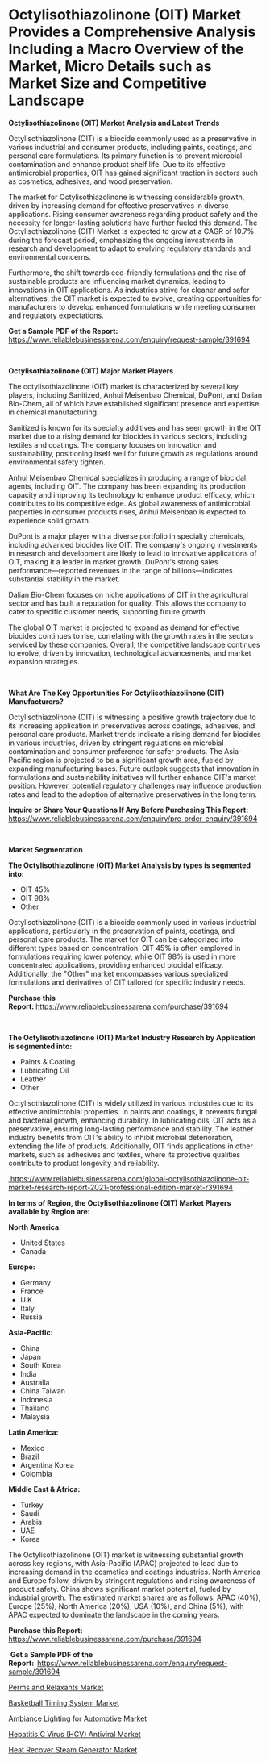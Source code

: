 <p><h1>Octylisothiazolinone (OIT) Market Provides a Comprehensive Analysis Including a Macro Overview of the Market, Micro Details such as Market Size and Competitive Landscape</h1></p><p><strong>Octylisothiazolinone (OIT) Market Analysis and Latest Trends</strong></p>
<p><p>Octylisothiazolinone (OIT) is a biocide commonly used as a preservative in various industrial and consumer products, including paints, coatings, and personal care formulations. Its primary function is to prevent microbial contamination and enhance product shelf life. Due to its effective antimicrobial properties, OIT has gained significant traction in sectors such as cosmetics, adhesives, and wood preservation.</p><p>The market for Octylisothiazolinone is witnessing considerable growth, driven by increasing demand for effective preservatives in diverse applications. Rising consumer awareness regarding product safety and the necessity for longer-lasting solutions have further fueled this demand. The Octylisothiazolinone (OIT) Market is expected to grow at a CAGR of 10.7% during the forecast period, emphasizing the ongoing investments in research and development to adapt to evolving regulatory standards and environmental concerns.</p><p>Furthermore, the shift towards eco-friendly formulations and the rise of sustainable products are influencing market dynamics, leading to innovations in OIT applications. As industries strive for cleaner and safer alternatives, the OIT market is expected to evolve, creating opportunities for manufacturers to develop enhanced formulations while meeting consumer and regulatory expectations.</p></p>
<p><strong>Get a Sample PDF of the Report:&nbsp;</strong> <a href="https://www.reliablebusinessarena.com/enquiry/request-sample/391694?utm_campaign=1685&utm_medium=2&utm_source=Github&utm_content=ia&utm_term=26102024&utm_id=octylisothiazolinone-oit">https://www.reliablebusinessarena.com/enquiry/request-sample/391694</a></p>
<p>&nbsp;</p>
<p><strong>Octylisothiazolinone (OIT) Major Market Players</strong></p>
<p><p>The octylisothiazolinone (OIT) market is characterized by several key players, including Sanitized, Anhui Meisenbao Chemical, DuPont, and Dalian Bio-Chem, all of which have established significant presence and expertise in chemical manufacturing.</p><p>Sanitized is known for its specialty additives and has seen growth in the OIT market due to a rising demand for biocides in various sectors, including textiles and coatings. The company focuses on innovation and sustainability, positioning itself well for future growth as regulations around environmental safety tighten.</p><p>Anhui Meisenbao Chemical specializes in producing a range of biocidal agents, including OIT. The company has been expanding its production capacity and improving its technology to enhance product efficacy, which contributes to its competitive edge. As global awareness of antimicrobial properties in consumer products rises, Anhui Meisenbao is expected to experience solid growth.</p><p>DuPont is a major player with a diverse portfolio in specialty chemicals, including advanced biocides like OIT. The company's ongoing investments in research and development are likely to lead to innovative applications of OIT, making it a leader in market growth. DuPont's strong sales performance—reported revenues in the range of billions—indicates substantial stability in the market.</p><p>Dalian Bio-Chem focuses on niche applications of OIT in the agricultural sector and has built a reputation for quality. This allows the company to cater to specific customer needs, supporting future growth. </p><p>The global OIT market is projected to expand as demand for effective biocides continues to rise, correlating with the growth rates in the sectors serviced by these companies. Overall, the competitive landscape continues to evolve, driven by innovation, technological advancements, and market expansion strategies.</p></p>
<p>&nbsp;</p>
<p><strong>What Are The Key Opportunities For Octylisothiazolinone (OIT) Manufacturers?</strong></p>
<p><p>Octylisothiazolinone (OIT) is witnessing a positive growth trajectory due to its increasing application in preservatives across coatings, adhesives, and personal care products. Market trends indicate a rising demand for biocides in various industries, driven by stringent regulations on microbial contamination and consumer preference for safer products. The Asia-Pacific region is projected to be a significant growth area, fueled by expanding manufacturing bases. Future outlook suggests that innovation in formulations and sustainability initiatives will further enhance OIT's market position. However, potential regulatory challenges may influence production rates and lead to the adoption of alternative preservatives in the long term.</p></p>
<p><strong>Inquire or Share Your Questions If Any Before Purchasing This Report:</strong> <a href="https://www.reliablebusinessarena.com/enquiry/pre-order-enquiry/391694?utm_campaign=1685&utm_medium=2&utm_source=Github&utm_content=ia&utm_term=26102024&utm_id=octylisothiazolinone-oit">https://www.reliablebusinessarena.com/enquiry/pre-order-enquiry/391694</a></p>
<p>&nbsp;</p>
<p><strong>Market Segmentation</strong></p>
<p><strong>The Octylisothiazolinone (OIT) Market Analysis by types is segmented into:</strong></p>
<p><ul><li>OIT 45%</li><li>OIT 98%</li><li>Other</li></ul></p>
<p><p>Octylisothiazolinone (OIT) is a biocide commonly used in various industrial applications, particularly in the preservation of paints, coatings, and personal care products. The market for OIT can be categorized into different types based on concentration. OIT 45% is often employed in formulations requiring lower potency, while OIT 98% is used in more concentrated applications, providing enhanced biocidal efficacy. Additionally, the "Other" market encompasses various specialized formulations and derivatives of OIT tailored for specific industry needs.</p></p>
<p><strong>Purchase this Report:&nbsp;</strong><a href="https://www.reliablebusinessarena.com/purchase/391694?utm_campaign=1685&utm_medium=2&utm_source=Github&utm_content=ia&utm_term=26102024&utm_id=octylisothiazolinone-oit">https://www.reliablebusinessarena.com/purchase/391694</a></p>
<p>&nbsp;</p>
<p><strong>The Octylisothiazolinone (OIT) Market Industry Research by Application is segmented into:</strong></p>
<p><ul><li>Paints & Coating</li><li>Lubricating Oil</li><li>Leather</li><li>Other</li></ul></p>
<p><p>Octylisothiazolinone (OIT) is widely utilized in various industries due to its effective antimicrobial properties. In paints and coatings, it prevents fungal and bacterial growth, enhancing durability. In lubricating oils, OIT acts as a preservative, ensuring long-lasting performance and stability. The leather industry benefits from OIT's ability to inhibit microbial deterioration, extending the life of products. Additionally, OIT finds applications in other markets, such as adhesives and textiles, where its protective qualities contribute to product longevity and reliability.</p></p>
<p><a href="https://www.reliablebusinessarena.com/global-octylisothiazolinone-oit-market-research-report-2021-professional-edition-market-r391694?utm_campaign=1685&utm_medium=2&utm_source=Github&utm_content=ia&utm_term=26102024&utm_id=octylisothiazolinone-oit">&nbsp;https://www.reliablebusinessarena.com/global-octylisothiazolinone-oit-market-research-report-2021-professional-edition-market-r391694</a></p>
<p><strong>In terms of Region, the Octylisothiazolinone (OIT) Market Players available by Region are:</strong></p>
<p>
    <p> <strong> North America: </strong>
        <ul>
            <li>United States</li>
            <li>Canada</li>
        </ul>
        </p> 
    <p> <strong> Europe: </strong>
        <ul>
            <li>Germany</li>
            <li>France</li>
            <li>U.K.</li>
            <li>Italy</li>
            <li>Russia</li>
        </ul>
        </p> 
    <p> <strong> Asia-Pacific: </strong>
        <ul>
            <li>China</li>
            <li>Japan</li>
            <li>South Korea</li>
            <li>India</li>
            <li>Australia</li>
            <li>China Taiwan</li>
            <li>Indonesia</li>
            <li>Thailand</li>
            <li>Malaysia</li>
        </ul>
        </p> 
    <p> <strong> Latin America: </strong>
        <ul>
            <li>Mexico</li>
            <li>Brazil</li>
            <li>Argentina Korea</li>
            <li>Colombia</li>
        </ul>
        </p> 
    <p> <strong> Middle East & Africa: </strong>
        <ul>
            <li>Turkey</li>
            <li>Saudi</li>
            <li>Arabia</li>
            <li>UAE</li>
            <li>Korea</li>
        </ul>
    </p>
    </p>
<p><p>The Octylisothiazolinone (OIT) market is witnessing substantial growth across key regions, with Asia-Pacific (APAC) projected to lead due to increasing demand in the cosmetics and coatings industries. North America and Europe follow, driven by stringent regulations and rising awareness of product safety. China shows significant market potential, fueled by industrial growth. The estimated market shares are as follows: APAC (40%), Europe (25%), North America (20%), USA (10%), and China (5%), with APAC expected to dominate the landscape in the coming years.</p></p>
<p><strong>Purchase this Report: </strong><a href="https://www.reliablebusinessarena.com/purchase/391694?utm_campaign=1685&utm_medium=2&utm_source=Github&utm_content=ia&utm_term=26102024&utm_id=octylisothiazolinone-oit">https://www.reliablebusinessarena.com/purchase/391694</a></p>
<p>&nbsp;<strong>Get a Sample PDF of the Report:&nbsp;&nbsp;</strong><a href="https://www.reliablebusinessarena.com/enquiry/request-sample/391694?utm_campaign=1685&utm_medium=2&utm_source=Github&utm_content=ia&utm_term=26102024&utm_id=octylisothiazolinone-oit">https://www.reliablebusinessarena.com/enquiry/request-sample/391694</a></p>
<p><strong></strong></p>
<p><p><a href="https://www.linkedin.com/pulse/in-depth-perms-relaxants-market-review-size-share-136cagr-fvpcf?utm_campaign=1685&utm_medium=2&utm_source=Github&utm_content=ia&utm_term=26102024&utm_id=octylisothiazolinone-oit">Perms and Relaxants Market</a></p><p><a href="https://issuu.com/reportprime-2/docs/basketball-timing-system-market-siz_812db978af7832?utm_campaign=1685&utm_medium=2&utm_source=Github&utm_content=ia&utm_term=26102024&utm_id=octylisothiazolinone-oit">Basketball Timing System Market</a></p><p><a href="https://www.linkedin.com/pulse/exploring-ambiance-lighting-automotive-market-strategic-hcfff?utm_campaign=1685&utm_medium=2&utm_source=Github&utm_content=ia&utm_term=26102024&utm_id=octylisothiazolinone-oit">Ambiance Lighting for Automotive Market</a></p><p><a href="https://www.linkedin.com/pulse/hepatitis-c-virus-hcv-antiviral-market-research-report-forecast-tm3zc?utm_campaign=1685&utm_medium=2&utm_source=Github&utm_content=ia&utm_term=26102024&utm_id=octylisothiazolinone-oit">Hepatitis C Virus (HCV) Antiviral Market</a></p><p><a href="https://www.linkedin.com/pulse/global-heat-recover-steam-generator-market-analysis-key-epolf?utm_campaign=1685&utm_medium=2&utm_source=Github&utm_content=ia&utm_term=26102024&utm_id=octylisothiazolinone-oit">Heat Recover Steam Generator Market</a></p></p>